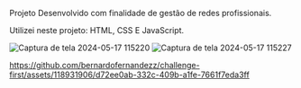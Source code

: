 Projeto Desenvolvido com finalidade de gestão de redes profissionais.

Utilizei neste projeto: HTML, CSS E JavaScript.


![Captura de tela 2024-05-17 115220](https://github.com/bernardofernandezz/challenge-first/assets/118931906/2c6f669d-8727-4673-99f4-f3efc57219dd)
![Captura de tela 2024-05-17 115227](https://github.com/bernardofernandezz/challenge-first/assets/118931906/f0e5a2dc-d3d6-4387-b1a9-cd67f3bd88e9)

https://github.com/bernardofernandezz/challenge-first/assets/118931906/d72ee0ab-332c-409b-a1fe-7661f7eda3ff

